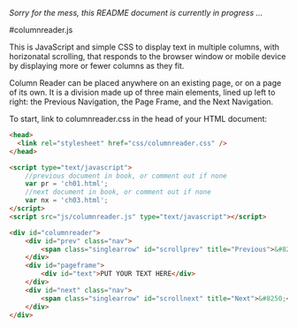 *Sorry for the mess, this README document is currently in progress ...*

#columnreader.js

This is JavaScript and simple CSS to display text in multiple columns, with horizonatal scrolling, that responds to the browser window or mobile device by displaying more or fewer columns as they fit.

Column Reader can be placed anywhere on an existing page, or on a page of its own. It is a division made up of three main elements, lined up left to right: the Previous Navigation, the Page Frame, and the Next Navigation. 


To start, link to columnreader.css in the head of your HTML document:

```html
<head>
  <link rel="stylesheet" href="css/columnreader.css" />
</head>
```

```html
<script type="text/javascript">
	//previous document in book, or comment out if none
	var pr = 'ch01.html'; 
	//next document in book, or comment out if none 
	var nx = 'ch03.html'; 
</script>
<script src="js/columnreader.js" type="text/javascript"></script>
```


```html
<div id="columnreader">
	<div id="prev" class="nav">
		<span class="singlearrow" id="scrollprev" title="Previous">&#8249;</span>&#160;<span class="dblarrow" id="scrollbeginning" title="Beginning of Chapter / Previous Chapter">&#171;</span>
	</div>
	<div id="pageframe">
		<div id="text">PUT YOUR TEXT HERE</div>
	</div>
	<div id="next" class="nav">
		<span class="singlearrow" id="scrollnext" title="Next">&#8250;</span>&#160;<span class="dblarrow" id="scrollend" title="End of Chapter / Next Chapter">&#187;</span>
	</div>
</div>
```
